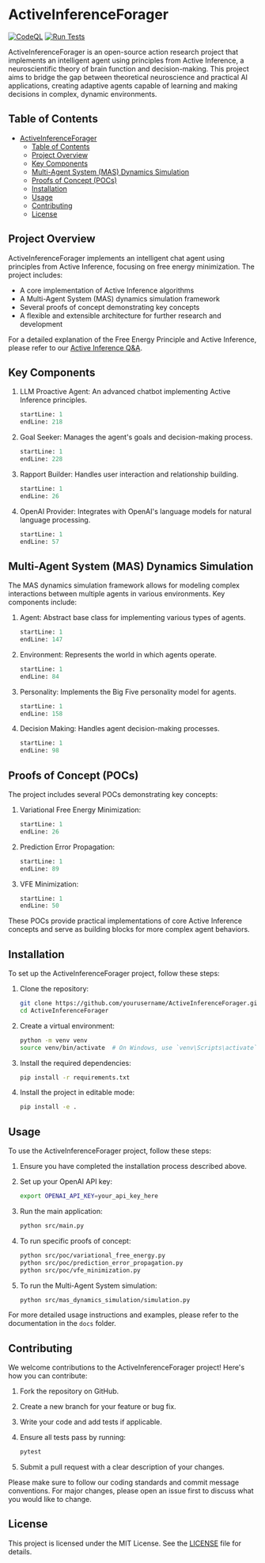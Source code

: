 # ActiveInferenceForager

[![CodeQL](https://github.com/leonvanbokhorst/ActiveInferenceForager/actions/workflows/github-code-scanning/codeql/badge.svg)](https://github.com/leonvanbokhorst/ActiveInferenceForager/actions/workflows/github-code-scanning/codeql) [![Run Tests](https://github.com/leonvanbokhorst/ActiveInferenceForager/actions/workflows/run-tests.yml/badge.svg)](https://github.com/leonvanbokhorst/ActiveInferenceForager/actions/workflows/run-tests.yml)

ActiveInferenceForager is an open-source action research project that implements an intelligent agent using principles from Active Inference, a neuroscientific theory of brain function and decision-making. This project aims to bridge the gap between theoretical neuroscience and practical AI applications, creating adaptive agents capable of learning and making decisions in complex, dynamic environments.

## Table of Contents

- [ActiveInferenceForager](#activeinferenceforager)
  - [Table of Contents](#table-of-contents)
  - [Project Overview](#project-overview)
  - [Key Components](#key-components)
  - [Multi-Agent System (MAS) Dynamics Simulation](#multi-agent-system-mas-dynamics-simulation)
  - [Proofs of Concept (POCs)](#proofs-of-concept-pocs)
  - [Installation](#installation)
  - [Usage](#usage)
  - [Contributing](#contributing)
  - [License](#license)

## Project Overview

ActiveInferenceForager implements an intelligent chat agent using principles from Active Inference, focusing on free energy minimization. The project includes:

- A core implementation of Active Inference algorithms
- A Multi-Agent System (MAS) dynamics simulation framework
- Several proofs of concept demonstrating key concepts
- A flexible and extensible architecture for further research and development

For a detailed explanation of the Free Energy Principle and Active Inference, please refer to our [Active Inference Q&A](docs/active-inference-qa.md).

## Key Components

1. LLM Proactive Agent: An advanced chatbot implementing Active Inference principles.

   ```python:src/active_inference_forager/llm_proactive_agent.py
   startLine: 1
   endLine: 218
   ```

2. Goal Seeker: Manages the agent's goals and decision-making process.

   ```python:src/active_inference_forager/managers/goal_seeker.py
   startLine: 1
   endLine: 228
   ```

3. Rapport Builder: Handles user interaction and relationship building.

   ```python:src/active_inference_forager/managers/rapport_builder.py
   startLine: 1
   endLine: 26
   ```

4. OpenAI Provider: Integrates with OpenAI's language models for natural language processing.

   ```python:src/active_inference_forager/providers/openai_provider.py
   startLine: 1
   endLine: 57
   ```

## Multi-Agent System (MAS) Dynamics Simulation

The MAS dynamics simulation framework allows for modeling complex interactions between multiple agents in various environments. Key components include:

1. Agent: Abstract base class for implementing various types of agents.

   ```python:src/mas_dynamics_simulation/agent.py
   startLine: 1
   endLine: 147
   ```

2. Environment: Represents the world in which agents operate.

   ```python:src/mas_dynamics_simulation/environment.py
   startLine: 1
   endLine: 84
   ```

3. Personality: Implements the Big Five personality model for agents.

   ```python:src/mas_dynamics_simulation/personality.py
   startLine: 1
   endLine: 158
   ```

4. Decision Making: Handles agent decision-making processes.

   ```python:src/mas_dynamics_simulation/decision_making.py
   startLine: 1
   endLine: 98
   ```

## Proofs of Concept (POCs)

The project includes several POCs demonstrating key concepts:

1. Variational Free Energy Minimization:

   ```python:src/poc/variational_free_energy.py
   startLine: 1
   endLine: 26
   ```

2. Prediction Error Propagation:

   ```python:src/poc/prediction_error_propagation.py
   startLine: 1
   endLine: 89
   ```

3. VFE Minimization:

   ```python:src/poc/vfe_minimization.py
   startLine: 1
   endLine: 50
   ```

These POCs provide practical implementations of core Active Inference concepts and serve as building blocks for more complex agent behaviors.

## Installation

To set up the ActiveInferenceForager project, follow these steps:

1. Clone the repository:

   ```bash
   git clone https://github.com/yourusername/ActiveInferenceForager.git
   cd ActiveInferenceForager
   ```

2. Create a virtual environment:

   ```bash
   python -m venv venv
   source venv/bin/activate  # On Windows, use `venv\Scripts\activate`
   ```

3. Install the required dependencies:

   ```bash
   pip install -r requirements.txt
   ```

4. Install the project in editable mode:

   ```bash
   pip install -e .
   ```

## Usage

To use the ActiveInferenceForager project, follow these steps:

1. Ensure you have completed the installation process described above.

2. Set up your OpenAI API key:

   ```bash
   export OPENAI_API_KEY=your_api_key_here
   ```

3. Run the main application:

   ```bash
   python src/main.py
   ```

4. To run specific proofs of concept:

   ```bash
   python src/poc/variational_free_energy.py
   python src/poc/prediction_error_propagation.py
   python src/poc/vfe_minimization.py
   ```

5. To run the Multi-Agent System simulation:

   ```bash
   python src/mas_dynamics_simulation/simulation.py
   ```

For more detailed usage instructions and examples, please refer to the documentation in the `docs` folder.

## Contributing

We welcome contributions to the ActiveInferenceForager project! Here's how you can contribute:

1. Fork the repository on GitHub.
2. Create a new branch for your feature or bug fix.
3. Write your code and add tests if applicable.
4. Ensure all tests pass by running:

   ```bash
   pytest
   ```

5. Submit a pull request with a clear description of your changes.

Please make sure to follow our coding standards and commit message conventions. For major changes, please open an issue first to discuss what you would like to change.

## License

This project is licensed under the MIT License. See the [LICENSE](LICENSE) file for details.
